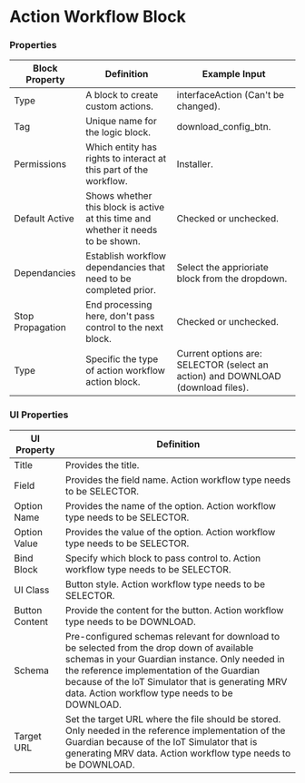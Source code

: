 # Action Workflow Block

### Properties

| Block Property   | Definition                                                                        | Example Input                                                                   |
| ---------------- | --------------------------------------------------------------------------------- | ------------------------------------------------------------------------------- |
| Type             | A block to create custom actions.                                                 | interfaceAction (Can't be changed).                                             |
| Tag              | Unique name for the logic block.                                                  | download\_config\_btn.                                                          |
| Permissions      | Which entity has rights to interact at this part of the workflow.                 | Installer.                                                                      |
| Default Active   | Shows whether this block is active at this time and whether it needs to be shown. | Checked or unchecked.                                                           |
| Dependancies     | Establish workflow dependancies that need to be completed prior.                  | Select the apprioriate block from the dropdown.                                 |
| Stop Propagation | End processing here, don't pass control to the next block.                        | Checked or unchecked.                                                           |
| Type             | Specific the type of action workflow action block.                                | Current options are: SELECTOR (select an action) and DOWNLOAD (download files). |

### UI Properties

| UI Property    | Definition                                                                                                                                                                                                                                                                                      |
| -------------- | ----------------------------------------------------------------------------------------------------------------------------------------------------------------------------------------------------------------------------------------------------------------------------------------------- |
| Title          | Provides the title.                                                                                                                                                                                                                                                                             |
| Field          | Provides the field name. Action workflow type needs to be SELECTOR.                                                                                                                                                                                                                             |
| Option Name    | Provides the name of the option. Action workflow type needs to be SELECTOR.                                                                                                                                                                                                                     |
| Option Value   | Provides the value of the option. Action workflow type needs to be SELECTOR.                                                                                                                                                                                                                    |
| Bind Block     | Specify which block to pass control to. Action workflow type needs to be SELECTOR.                                                                                                                                                                                                              |
| UI Class       | Button style. Action workflow type needs to be SELECTOR.                                                                                                                                                                                                                                        |
| Button Content | Provide the content for the button. Action workflow type needs to be DOWNLOAD.                                                                                                                                                                                                                  |
| Schema         | Pre-configured schemas relevant for download to be selected from the drop down of available schemas in your Guardian instance. Only needed in the reference implementation of the Guardian because of the IoT Simulator that is generating MRV data. Action workflow type needs to be DOWNLOAD. |
| Target URL     | Set the target URL where the file should be stored. Only needed in the reference implementation of the Guardian because of the IoT Simulator that is generating MRV data. Action workflow type needs to be DOWNLOAD.                                                                            |
